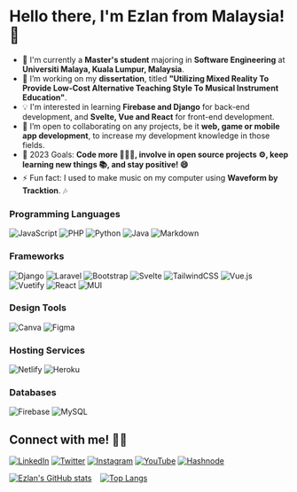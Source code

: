 # Hello there, I'm **Ezlan** from Malaysia! 👋

- 🔭 I'm currently a **Master's student** majoring in **Software Engineering** at **Universiti Malaya, Kuala Lumpur, Malaysia**.
- 🌱 I’m working on my **dissertation**, titled **"Utilizing Mixed Reality To Provide Low-Cost Alternative Teaching Style To Musical Instrument Education"**.
- 💡 I'm interested in learning **Firebase and Django** for back-end development, and **Svelte, Vue and React** for front-end development.
- 👯 I’m open to collaborating on any projects, be it **web, game or mobile app development**, to increase my development knowledge in those fields.
- 🥅 2023 Goals: **Code more 👨🏻‍💻, involve in open source projects ⚙️, keep learning new things 📚, and stay positive! 😄**
- ⚡ Fun fact: I used to make music on my computer using **Waveform by Tracktion**. 🎶

### Programming Languages
![JavaScript](https://img.shields.io/badge/javascript-%23323330.svg?style=for-the-badge&logo=javascript&logoColor=%23F7DF1E) ![PHP](https://img.shields.io/badge/php-%23777BB4.svg?style=for-the-badge&logo=php&logoColor=white) ![Python](https://img.shields.io/badge/python-3670A0?style=for-the-badge&logo=python&logoColor=ffdd54) ![Java](https://img.shields.io/badge/java-%23ED8B00.svg?style=for-the-badge&logo=openjdk&logoColor=white) ![Markdown](https://img.shields.io/badge/markdown-%23000000.svg?style=for-the-badge&logo=markdown&logoColor=white)

### Frameworks
![Django](https://img.shields.io/badge/django-%23092E20.svg?style=for-the-badge&logo=django&logoColor=white) ![Laravel](https://img.shields.io/badge/laravel-%23FF2D20.svg?style=for-the-badge&logo=laravel&logoColor=white) ![Bootstrap](https://img.shields.io/badge/bootstrap-%23563D7C.svg?style=for-the-badge&logo=bootstrap&logoColor=white) ![Svelte](https://img.shields.io/badge/svelte-%23f1413d.svg?style=for-the-badge&logo=svelte&logoColor=white) ![TailwindCSS](https://img.shields.io/badge/tailwindcss-%2338B2AC.svg?style=for-the-badge&logo=tailwind-css&logoColor=white) ![Vue.js](https://img.shields.io/badge/vuejs-%2335495e.svg?style=for-the-badge&logo=vuedotjs&logoColor=%234FC08D) ![Vuetify](https://img.shields.io/badge/Vuetify-1867C0?style=for-the-badge&logo=vuetify&logoColor=AEDDFF) ![React](https://img.shields.io/badge/react-%2320232a.svg?style=for-the-badge&logo=react&logoColor=%2361DAFB) ![MUI](https://img.shields.io/badge/MUI-%230081CB.svg?style=for-the-badge&logo=mui&logoColor=white)

### Design Tools
![Canva](https://img.shields.io/badge/Canva-%2300C4CC.svg?style=for-the-badge&logo=Canva&logoColor=white) ![Figma](https://img.shields.io/badge/figma-%23F24E1E.svg?style=for-the-badge&logo=figma&logoColor=white)

### Hosting Services
![Netlify](https://img.shields.io/badge/netlify-%23000000.svg?style=for-the-badge&logo=netlify&logoColor=#00C7B7) ![Heroku](https://img.shields.io/badge/heroku-%23430098.svg?style=for-the-badge&logo=heroku&logoColor=white)

### Databases
![Firebase](https://img.shields.io/badge/firebase-%23039BE5.svg?style=for-the-badge&logo=firebase) ![MySQL](https://img.shields.io/badge/mysql-%2300f.svg?style=for-the-badge&logo=mysql&logoColor=white)

## Connect with me! 🤝🏻
[![LinkedIn](https://img.shields.io/badge/Ezlan_Zulfiqree-%230077B5.svg?style=for-the-badge&logo=linkedin&logoColor=white)](https://www.linkedin.com/in/ezlan-zulfiqree/) [![Twitter](https://img.shields.io/badge/ezzylan-%231DA1F2.svg?style=for-the-badge&logo=Twitter&logoColor=white)](https://twitter.com/ezzylan_) [![Instagram](https://img.shields.io/badge/ezzylan-%23E4405F.svg?style=for-the-badge&logo=Instagram&logoColor=white)](https://www.instagram.com/ezzylan_/) [![YouTube](https://img.shields.io/badge/Ezlan_Zulfiqree-%23FF0000.svg?style=for-the-badge&logo=YouTube&logoColor=white)](https://www.youtube.com/channel/UCLSqiEayFk8Xg0ZFG8wOQ5w) [![Hashnode](https://img.shields.io/badge/Hashnode-2962FF?style=for-the-badge&logo=hashnode&logoColor=white)](https://ezzylan.hashnode.dev/)

[![Ezlan's GitHub stats](https://github-readme-stats.vercel.app/api?username=ezzylan&theme=react&show_icons=true&hide=stars)](https://github.com/ezzylan/github-readme-stats)&nbsp; &nbsp; [![Top Langs](https://github-readme-stats.vercel.app/api/top-langs/?username=ezzylan&layout=compact&theme=react)](https://github.com/ezzylan/github-readme-stats)
